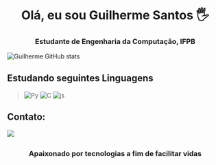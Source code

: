 <h1 align="center">Olá, eu sou Guilherme Santos 🖐️</h1>
<h3 align="center">Estudante de Engenharia da Computação, IFPB</h3>

![Guilherme GitHub stats](https://github-readme-stats.vercel.app/api?username=GuilhermexL&how_icons=true&theme=radical)

## Estudando seguintes Linguagens 
><img align="center" alt="Py" src="https://img.shields.io/badge/Python-FFD43B?style=for-the-badge&logo=python&logoColor=darkgree">
><img align="center" alt="C" src="https://img.shields.io/badge/C/C++-00004E?style=for-the-badge&logo=C&logoColor=white">
><img align="center" alt="js" src="https://img.shields.io/badge/JavaScript-F7DF1E?style=for-the-badge&logo=javascript&logoColor=black">

## Contato: 
<a href="mailto:guilhermesantosfv@gmail.com">
<img aling='center' src="https://img.shields.io/badge/Gmail-D14836?style=for-the-badge&logo=gmail&logoColor=white">
</a>


## <h3 align="center">Apaixonado por tecnologias a fim de facilitar vidas</h3>

